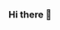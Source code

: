 ### Hi there 👋

<!--
**fantadiallo/fantadiallo** is a ✨ _special_ ✨ repository because its `README.md` (this file) appears on your GitHub profile.

Here are some ideas to get you started:

👨🏽‍💻 I’m currently a Front End student @ Noroff School of Technology and Digital Media.
🌱 I’m currently learning HTML, CSS & Vanilla JavaScript.
🔭 I´m going to learn JS framework before summer in 2024.
🤔 My interest lies in front-end, design and creating websites with HTML, CSS and JavaScript.
💬 Ask me a question and send me an e-mail fatmbo03@outlook.com, take contact annytime!
🌐 You can see my personal portofolio here:
-->
